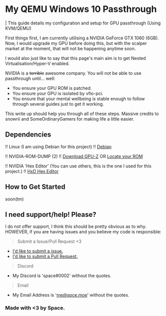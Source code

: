 # My QEMU Windows 10 Passthrough
| This guide details my configuration and setup for GPU passthrough (Using KVM/QEMU)

First things first, I am currently utilising a NVIDIA GeForce GTX 1060 (6GB).
Now, I would upgrade my GPU before doing this, but with the scalper market at the moment, that will not be happening anytime soon.

I would also just like to say that this page's main aim is to get Nested Virtualisation/Hyper-V enabled.

NVIDIA is a ~~terrible~~ awesome company. You will not be able to use passthrough until... well:
- You ensure your GPU ROM is patched.
- You ensure your GPU is isolated by vfio-pci.
- You ensure that your mental wellbeing is stable enough to follow through several guides just to get it working.

This write up should help you through all of these steps.
Massive credits to snowrii and SomeOrdinaryGamers for making life a little easier.

## Dependencies

!! Linux (I am using Debian for this project) !!
[Debian](https://www.debian.org/)

!! NVIDIA-ROM-DUMP (2) !!
[Download GPU-Z](https://www.techpowerup.com/gpuz/) OR [Locate your ROM](https://www.techpowerup.com/vgabios/)

!! NVIDIA 'Hex Editor' (You can use others, this is the one I used for this project.) !!
[HxD Hex Editor](https://mh-nexus.de/en/hxd/)

## How to Get Started

soon(tm)

## I need support/help! Please?

I do not offer support, I think this should be pretty obvious as to why.
HOWEVER, if you are having issues and you believe my code is responsible:

> Submit a Issue/Pull Request <3
  - [I'd like to submit a issue.](https://github.com/owospace/My-QEMU-Windows-10-Passthrough/issues/new)
  - [I'd like to submit a Pull Request.](https://github.com/owospace/My-QEMU-Windows-10-Passthrough/pulls)
> Discord
  - My Discord is 'space#0002' without the quotes.
> Email
  - My Email Address is 'me@spce.moe' without the quotes.

### Made with <3 by Space.
